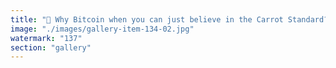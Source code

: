 ```yaml
---
title: "🥕 Why Bitcoin when you can just believe in the Carrot Standard?<br /><br />Some say Bitcoin is “sound money.” But is it really more stable than a carrot? <br />- Carrots have intrinsic value (delicious, full of vitamin A). <br />- Carrots resist inflation (unless you’re really hungry). <br />- You can’t eat a Bitcoin, but you can eat a carrot. <br />- Try losing your private carrot—nature just makes more.<br /><br />Carrot maximalists know: the real store of value grows in the ground, not on the blockchain. <br />In a world obsessed with digital gold, maybe it’s time to diversify into root vegetables. 🥕<br /><br /><br />#CarrotStandard <br />#VegetableFi <br />#RootedInValue"
image: "./images/gallery-item-134-02.jpg"
watermark: "137"
section: "gallery"
---
```

